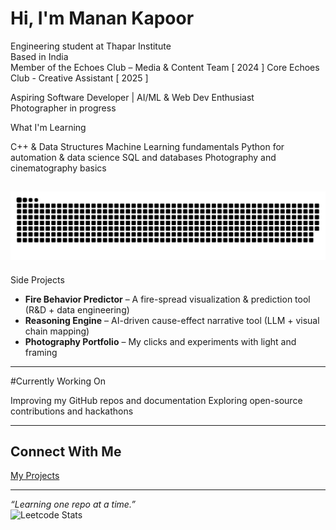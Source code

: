 #  Hi, I'm Manan Kapoor

Engineering student at Thapar Institute  
Based in India  
Member of the Echoes Club – Media & Content Team  [ 2024 ] 
Core Echoes Club - Creative Assistant [ 2025 ]

Aspiring Software Developer | AI/ML & Web Dev Enthusiast  
Photographer in progress

What I'm Learning

 C++ & Data Structures
 Machine Learning fundamentals
 Python for automation & data science
 SQL and databases
 Photography and cinematography basics

![snake gif](https://github.com/manankapoor23/manankapoor23/blob/output/github-snake-dark.svg)
---

Side Projects

- **Fire Behavior Predictor** – A fire-spread visualization & prediction tool (R&D + data engineering)
- **Reasoning Engine** – AI-driven cause-effect narrative tool (LLM + visual chain mapping)
- **Photography Portfolio** – My clicks and experiments with light and framing

---

#Currently Working On

Improving my GitHub repos and documentation
Exploring open-source contributions and hackathons

---

## Connect With Me


 [My Projects](https://github.com/manankapoor23)

---

_“Learning one repo at a time.”_  
![Leetcode Stats](https://leetcard.jacoblin.cool/manankapoor23?ext=heatmap)
